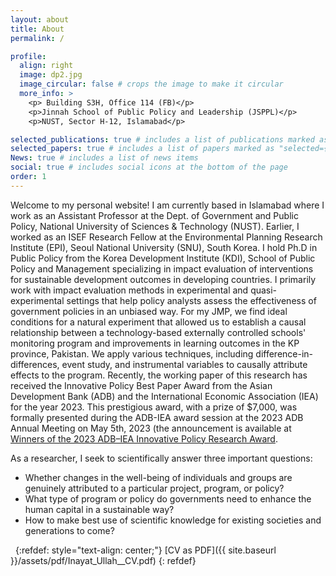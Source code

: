 ```yaml
---
layout: about
title: About
permalink: /

profile:
  align: right
  image: dp2.jpg
  image_circular: false # crops the image to make it circular
  more_info: >
    <p> Building S3H, Office 114 (FB)</p>
    <p>Jinnah School of Public Policy and Leadership (JSPPL)</p>
    <p>NUST, Sector H-12, Islamabad</p>

selected_publications: true # includes a list of publications marked as "selected={true}"
selected_papers: true # includes a list of papers marked as "selected={true}"
News: true # includes a list of news items
social: true # includes social icons at the bottom of the page
order: 1
---
```


Welcome to my personal website!
I am currently based in Islamabad where I work as an Assistant Professor at the Dept. of Government and Public Policy, National University of Sciences & Technology (NUST). Earlier, I worked as an ISEF Research Fellow at the Environmental Planning Research Institute (EPI), Seoul National University (SNU), South Korea. I hold Ph.D in Public Policy from the Korea Development Institute (KDI), School of Public Policy and Management specializing in impact evaluation of interventions for sustainable development outcomes in developing countries.
I primarily work with impact evaluation methods in experimental and quasi-experimental settings that help policy analysts assess the effectiveness of government policies in an unbiased way. For my JMP, we find ideal conditions for a natural experiment that allowed us to establish a causal relationship between a technology-based externally controlled schools' monitoring program and improvements in learning outcomes in the KP province, Pakistan. We apply various techniques, including difference-in-differences, event study, and instrumental variables to causally attribute effects to the program. Recently, the working paper of this research has received the Innovative Policy Best Paper Award from the Asian Development Bank (ADB) and the International Economic Association (IEA) for the year 2023. This prestigious award, with a prize of $7,000, was formally presented during the ADB-IEA award session at the 2023 ADB Annual Meeting on May 5th, 2023 (the announcement is available at <a href="https://events.development.asia/learning-events/winners-2023-adb-iea-innovative-policy-research-award"> Winners of the 2023 ADB–IEA Innovative Policy Research Award</a>.

As a researcher, I seek to scientifically answer three important questions:

- Whether changes in the well-being of individuals and groups are genuinely attributed to a particular project, program, or policy?
- What type of program or policy do governments need to enhance the human capital in a sustainable way?
- How to make best use of scientific knowledge for existing societies and generations to come?

&nbsp;
{:refdef: style="text-align: center;"}
[CV as PDF]({{ site.baseurl }}/assets/pdf/Inayat_Ullah__CV.pdf)
{: refdef}
&nbsp;
